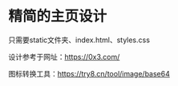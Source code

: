 # **精简的主页设计**

只需要static文件夹、index.html、styles.css



设计参考于网址：https://0x3.com/

图标转换工具：https://try8.cn/tool/image/base64

